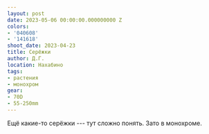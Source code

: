 ```yaml
---
layout: post
date: 2023-05-06 00:00:00.000000000 Z
colors:
- '040608'
- '141618'
shoot_date: 2023-04-23
title: Серёжки
author: Д.Г.
location: Нахабино
tags:
- растения
- монохром
gear:
- 70D
- 55-250mm
---
```

Ещё какие-то серёжки --- тут сложно понять. Зато в монохроме.

